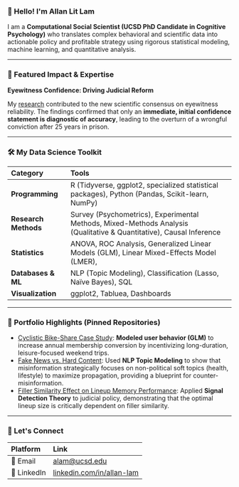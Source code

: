 ### 👋 Hello! I'm Allan Lit Lam

I am a **Computational Social Scientist (UCSD PhD Candidate in Cognitive Psychology)** who translates complex behavioral and scientific data into actionable policy and profitable strategy using rigorous statistical modeling, machine learning, and quantitative analysis.

---
### 🚀 Featured Impact & Expertise

**Eyewitness Confidence: Driving Judicial Reform**

My [research](https://github.com/AllanLitLam/diagnostic-eyewitnesss-confidence-at-initial-test) contributed to the new scientific consensus on eyewitness reliability. The findings confirmed that only an **immediate, initial confidence statement is diagnostic of accuracy**, leading to the overturn of a wrongful conviction after 25 years in prison.

---

### 🛠️ My Data Science Toolkit
| Category | Tools |
| :--- | :--- |
| **Programming** | R (Tidyverse, ggplot2, specialized statistical packages), Python (Pandas, Scikit-learn, NumPy) |
| **Research Methods** |  Survey (Psychometrics), Experimental Methods, Mixed-Methods Analysis (Qualitative & Quantitative), Causal Inference |
| **Statistics** | ANOVA, ROC Analysis, Generalized Linear Models (GLM), Linear Mixed-Effects Model (LMER),  |
| **Databases & ML** | NLP (Topic Modeling), Classification (Lasso, Naïve Bayes), SQL |
| **Visualization** | ggplot2, Tabluea, Dashboards |

---

### 📁 Portfolio Highlights (Pinned Repositories)

* [Cyclistic Bike-Share Case Study](https://github.com/AllanLitLam/case-study-cyclistic): **Modeled user behavior (GLM)** to increase annual membership conversion by incentivizing long-duration, leisure-focused weekend trips.
* [Fake News vs. Hard Content](https://github.com/AllanLitLam/fake-news-vs-hard-content): Used **NLP Topic Modeling** to show that misinformation strategically focuses on non-political soft topics (health, lifestyle) to maximize propagation, providing a blueprint for counter-misinformation.
* [Filler Similarity Effect on Lineup Memory Performance](https://github.com/AllanLitLam/filler-similarity-and-lineup-size-effect-on-memory-performance): Applied **Signal Detection Theory** to judicial policy, demonstrating that the optimal lineup size is critically dependent on filler similarity.

---

### 🤝 Let's Connect

| Platform | Link |
| :--- | :--- |
| 📧 Email | [alam@ucsd.edu](mailto:alam@ucsd.edu)   |
| 🔗 LinkedIn | [linkedin.com/in/allan-lam](https://www.linkedin.com/in/allan-lam/)   |
